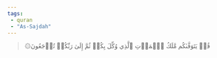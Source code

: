 ```yaml
---
tags: 
 - quran 
 - "As-Sajdah"
---
```


> ۞قُلۡ يَتَوَفَّىٰكُم مَّلَكُ ٱلۡمَوۡتِ ٱلَّذِي وُكِّلَ بِكُمۡ ثُمَّ إِلَىٰ رَبِّكُمۡ تُرۡجَعُونَ
